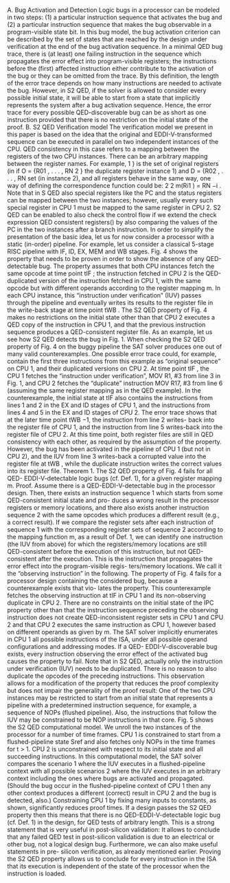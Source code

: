 A. Bug Activation and Detection
Logic bugs in a processor can be modeled in two steps:
(1) a particular instruction sequence that activates the bug
and (2) a particular instruction sequence that makes the bug
observable in a program-visible state bit. In this bug model,
the bug activation criterion can be described by the set of states
that are reached by the design under verification at the end of
the bug activation sequence.
In a minimal QED bug trace, there is (at least) one failing
instruction in the sequence which propagates the error effect
into program-visible registers; the instructions before the (first)
affected instruction either contribute to the activation of the
bug or they can be omitted from the trace. By this definition,
the length of the error trace depends on how many instructions
are needed to activate the bug. However, in S2 QED, if the
solver is allowed to consider every possible initial state, it
will be able to start from a state that implicitly represents the
system after a bug activation sequence.
Hence, the error trace for every possible QED-discoverable
bug can be as short as one instruction provided that there is
no restriction on the initial state of the proof.
B. S2 QED Verification model
The verification model we present in this paper is based on
the idea that the original and EDDI-V-transformed sequence
can be executed in parallel on two independent instances of
the CPU. QED consistency in this case refers to a mapping
between the registers of the two CPU instances. There can be
an arbitrary mapping between the register names. For example,
1
} is the set of original registers (in
if O = {R01 , . . . , RN
2
} the duplicate register
instance 1) and D = {R02 , . . . , RN
set (in instance 2), and all registers behave in the same way,
one way of defining the correspondence function could be:
2
2
m(Ri1 ) = RN
−i . Note that in S QED also special registers
like the PC and the status registers can be mapped between
the two instances; however, usually every such special register
in CPU 1 must be mapped to the same register in CPU 2.
S2 QED can be enabled to also check the control flow if we
extend the check expression QED consistent registers() by
also comparing the values of the PC in the two instances after
a branch instruction.
In order to simplify the presentation of the basic idea,
let us for now consider a processor with a static (in-order)
pipeline. For example, let us consider a classical 5-stage RISC
pipeline with IF, ID, EX, MEM and WB stages. Fig. 4 shows
the property that needs to be proven in order to show the
absence of any QED-detectable bug. The property assumes
that both CPU instances fetch the same opcode at time point
tIF ; the instruction fetched in CPU 2 is the QED-duplicated
version of the instruction fetched in CPU 1, with the same
opcode but with different operands according to the register
mapping m. In each CPU instance, this “instruction under
verification” (IUV) passes through the pipeline and eventually
writes its results to the register file in the write-back stage at
time point tWB .
The S2 QED property of Fig. 4 makes no restrictions on
the initial state other than that CPU 2 executes a QED copy
of the instruction in CPU 1, and that the previous instruction
sequence produces a QED-consistent register file.
As an example, let us see how S2 QED detects the bug in
Fig. 1. When checking the S2 QED property of Fig. 4 on the
buggy pipeline the SAT solver produces one out of many
valid counterexamples. One possible error trace could, for
example, contain the first three instructions from this example
as “original sequence” on CPU 1, and their duplicated versions
on CPU 2. At time point tIF , the CPU 1 fetches the “instruction
under verification”, MOV R1, #3 from line 3 in Fig. 1,
and CPU 2 fetches the “duplicate” instruction MOV R17, #3
from line 6 (assuming the same register mapping as in the
QED example). In the counterexample, the initial state at tIF
also contains the instructions from lines 1 and 2 in the EX and
ID stages of CPU 1, and the instructions from lines 4 and 5 in
the EX and ID stages of CPU 2. The error trace shows that at
the later time point tWB −1, the instruction from line 2 writes-
back into the register file of CPU 1, and the instruction from
line 5 writes-back into the register file of CPU 2. At this time
point, both register files are still in QED consistency with each
other, as required by the assumption of the property. However,
the bug has been activated in the pipeline of CPU 1 (but not in
CPU 2), and the IUV from line 3 writes-back a corrupted value
into the register file at tWB , while the duplicate instruction
writes the correct values into its register file.
Theorem 1. The S2 QED property of Fig. 4 fails for all QED-
EDDI-V-detectable logic bugs (cf. Def. 1), for a given register
mapping m.
Proof. Assume there is a QED-EDDI-V-detectable bug in the
processor design. Then, there exists an instruction sequence 1
which starts from some QED-consistent initial state and pro-
duces a wrong result in the processor registers or memory
locations, and there also exists another instruction sequence 2
with the same opcodes which produces a different result (e.g.,
a correct result). If we compare the register sets after each
instruction of sequence 1 with the corresponding register sets
of sequence 2 according to the mapping function m, as a
result of Def. 1, we can identify one instruction (the IUV
from above) for which the registers/memory locations are still
QED-consistent before the execution of this instruction, but
not QED-consistent after the execution. This is the instruction
that propagates the error effect into the program-visible regis-
ters/memory locations. We call it the “observing instruction”
in the following.
The property of Fig. 4 fails for a processor design containing
the considered bug, because a counterexample exists that vio-
lates the property. This counterexample fetches the observing
instruction at tIF in CPU 1 and its non-observing duplicate in
CPU 2. There are no constraints on the initial state of the IPC
property other than that the instruction sequence preceding
the observing instruction does not create QED-inconsistent
register sets in CPU 1 and CPU 2 and that CPU 2 executes
the same instruction as CPU 1, however based on different
operands as given by m. The SAT solver implicitly enumerates
in CPU 1 all possible instructions of the ISA, under all possible
operand configurations and addressing modes. If a QED-
EDDI-V-discoverable bug exists, every instruction observing
the error effect of the activated bug causes the property to
fail.
Note that in S2 QED, actually only the instruction under
verification (IUV) needs to be duplicated. There is no reason
to also duplicate the opcodes of the preceding instructions.
This observation allows for a modification of the property that
reduces the proof complexity but does not impair the generality
of the proof result: One of the two CPU instances may be
restricted to start from an initial state that represents a pipeline
with a predetermined instruction sequence, for example, a
sequence of NOPs (flushed pipeline). Also, the instructions
that follow the IUV may be constrained to be NOP instructions
in that core.
Fig. 5 shows the S2 QED computational model. We unroll
the two instances of the processor for a number of time frames.
CPU 1 is constrained to start from a flushed-pipeline state Sref
and also fetches only NOPs in the time frames for t > 1.
CPU 2 is unconstrained with respect to its initial state and all
succeeding instructions. In this computational model, the SAT
solver compares the scenario 1 where the IUV executes in a
flushed-pipeline context with all possible scenarios 2 where the
IUV executes in an arbitrary context including the ones where
bugs are activated and propagated. (Should the bug occur in 
the flushed-pipeline context of CPU 1 then any other context
produces a different (correct) result in CPU 2 and the bug is
detected, also.) Constraining CPU 1 by fixing many inputs to
constants, as shown, significantly reduces proof times.
If a design passes the S2 QED property then this means that
there is no QED-EDDI-V-detectable logic bug (cf. Def. 1) in
the design, for QED tests of arbitrary length. This is a strong
statement that is very useful in post-silicon validation: It allows
to conclude that any failed QED test in post-silicon validation
is due to an electrical or other bug, not a logical design bug.
Furthermore, we can also make useful statements in pre-
silicon verification, as already mentioned earlier. Proving the
S2 QED property allows us to conclude for every instruction
in the ISA that its execution is independent of the state of the
processor when the instruction is loaded.